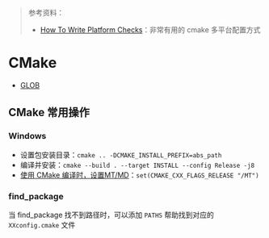 > 参考资料：
>
> - [How To Write Platform Checks](https://gitlab.kitware.com/cmake/community/-/wikis/doc/tutorials/How-To-Write-Platform-Checks)：非常有用的 cmake 多平台配置方式

# CMake

- [GLOB](./GLOB.md)

## CMake 常用操作

### Windows

- 设置包安装目录：`cmake .. -DCMAKE_INSTALL_PREFIX=abs_path`
- 编译并安装：`cmake --build . --target INSTALL --config Release -j8`
- [使用 CMake 编译时，设置MT/MD](https://stackoverflow.com/questions/14172856/compile-with-mt-instead-of-md-using-cmake)：`set(CMAKE_CXX_FLAGS_RELEASE "/MT")`

### find_package

当 find_package 找不到路径时，可以添加 `PATHS` 帮助找到对应的 `XXconfig.cmake` 文件

